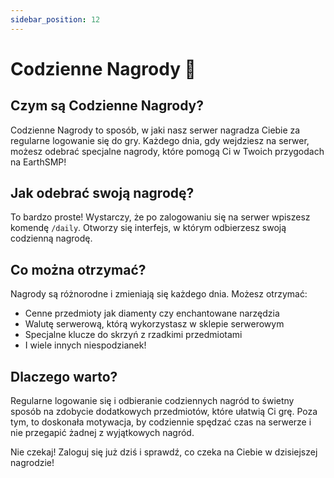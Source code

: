 ```yaml
---
sidebar_position: 12
---
```


# Codzienne Nagrody 🎀

## Czym są Codzienne Nagrody?

Codzienne Nagrody to sposób, w jaki nasz serwer nagradza Ciebie za regularne logowanie się do gry. Każdego dnia, gdy wejdziesz na serwer, możesz odebrać specjalne nagrody, które pomogą Ci w Twoich przygodach na EarthSMP!

## Jak odebrać swoją nagrodę?

To bardzo proste! Wystarczy, że po zalogowaniu się na serwer wpiszesz komendę `/daily`. Otworzy się interfejs, w którym odbierzesz swoją codzienną nagrodę.

## Co można otrzymać?

Nagrody są różnorodne i zmieniają się każdego dnia. Możesz otrzymać:

- Cenne przedmioty jak diamenty czy enchantowane narzędzia
- Walutę serwerową, którą wykorzystasz w sklepie serwerowym
- Specjalne klucze do skrzyń z rzadkimi przedmiotami
- I wiele innych niespodzianek!

## Dlaczego warto?

Regularne logowanie się i odbieranie codziennych nagród to świetny sposób na zdobycie dodatkowych przedmiotów, które ułatwią Ci grę. Poza tym, to doskonała motywacja, by codziennie spędzać czas na serwerze i nie przegapić żadnej z wyjątkowych nagród.

Nie czekaj! Zaloguj się już dziś i sprawdź, co czeka na Ciebie w dzisiejszej nagrodzie!
